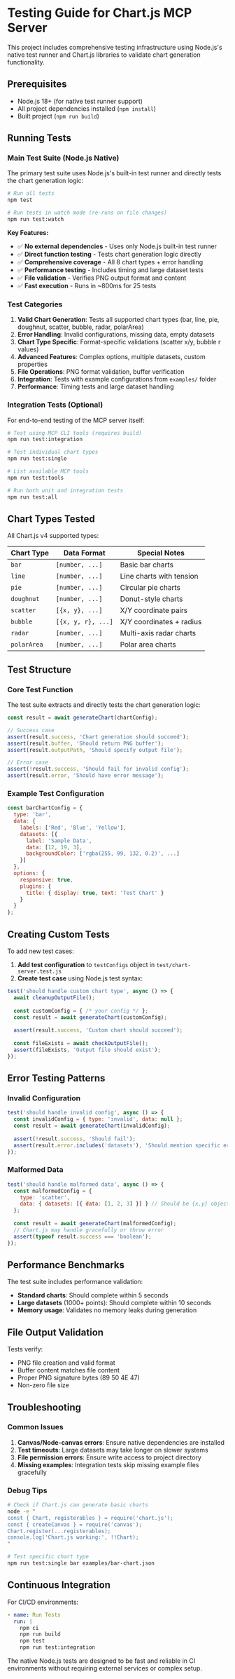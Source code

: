 # Testing Guide for Chart.js MCP Server

This project includes comprehensive testing infrastructure using Node.js's native test runner and Chart.js libraries to validate chart generation functionality.

## Prerequisites

- Node.js 18+ (for native test runner support)
- All project dependencies installed (`npm install`)
- Built project (`npm run build`)

## Running Tests

### Main Test Suite (Node.js Native)

The primary test suite uses Node.js's built-in test runner and directly tests the chart generation logic:

```bash
# Run all tests
npm test

# Run tests in watch mode (re-runs on file changes)
npm run test:watch
```

**Key Features:**
- ✅ **No external dependencies** - Uses only Node.js built-in test runner
- ✅ **Direct function testing** - Tests chart generation logic directly
- ✅ **Comprehensive coverage** - All 8 chart types + error handling
- ✅ **Performance testing** - Includes timing and large dataset tests
- ✅ **File validation** - Verifies PNG output format and content
- ✅ **Fast execution** - Runs in ~800ms for 25 tests

### Test Categories

1. **Valid Chart Generation**: Tests all supported chart types (bar, line, pie, doughnut, scatter, bubble, radar, polarArea)
2. **Error Handling**: Invalid configurations, missing data, empty datasets
3. **Chart Type Specific**: Format-specific validations (scatter x/y, bubble r values)
4. **Advanced Features**: Complex options, multiple datasets, custom properties
5. **File Operations**: PNG format validation, buffer verification
6. **Integration**: Tests with example configurations from `examples/` folder
7. **Performance**: Timing tests and large dataset handling

### Integration Tests (Optional)

For end-to-end testing of the MCP server itself:

```bash
# Test using MCP CLI tools (requires build)
npm run test:integration

# Test individual chart types
npm run test:single

# List available MCP tools
npm run test:tools

# Run both unit and integration tests
npm run test:all
```

## Chart Types Tested

All Chart.js v4 supported types:

| Chart Type | Data Format | Special Notes |
|------------|-------------|---------------|
| `bar` | `[number, ...]` | Basic bar charts |
| `line` | `[number, ...]` | Line charts with tension |
| `pie` | `[number, ...]` | Circular pie charts |
| `doughnut` | `[number, ...]` | Donut-style charts |
| `scatter` | `[{x, y}, ...]` | X/Y coordinate pairs |
| `bubble` | `[{x, y, r}, ...]` | X/Y coordinates + radius |
| `radar` | `[number, ...]` | Multi-axis radar charts |
| `polarArea` | `[number, ...]` | Polar area charts |

## Test Structure

### Core Test Function

The test suite extracts and directly tests the chart generation logic:

```javascript
const result = await generateChart(chartConfig);

// Success case
assert(result.success, 'Chart generation should succeed');
assert(result.buffer, 'Should return PNG buffer');
assert(result.outputPath, 'Should specify output file');

// Error case
assert(!result.success, 'Should fail for invalid config');
assert(result.error, 'Should have error message');
```

### Example Test Configuration

```javascript
const barChartConfig = {
  type: 'bar',
  data: {
    labels: ['Red', 'Blue', 'Yellow'],
    datasets: [{
      label: 'Sample Data',
      data: [12, 19, 3],
      backgroundColor: ['rgba(255, 99, 132, 0.2)', ...]
    }]
  },
  options: {
    responsive: true,
    plugins: {
      title: { display: true, text: 'Test Chart' }
    }
  }
};
```

## Creating Custom Tests

To add new test cases:

1. **Add test configuration** to `testConfigs` object in `test/chart-server.test.js`
2. **Create test case** using Node.js test syntax:

```javascript
test('should handle custom chart type', async () => {
  await cleanupOutputFile();
  
  const customConfig = { /* your config */ };
  const result = await generateChart(customConfig);
  
  assert(result.success, 'Custom chart should succeed');
  
  const fileExists = await checkOutputFile();
  assert(fileExists, 'Output file should exist');
});
```

## Error Testing Patterns

### Invalid Configuration
```javascript
test('should handle invalid config', async () => {
  const invalidConfig = { type: 'invalid', data: null };
  const result = await generateChart(invalidConfig);
  
  assert(!result.success, 'Should fail');
  assert(result.error.includes('datasets'), 'Should mention specific error');
});
```

### Malformed Data
```javascript
test('should handle malformed data', async () => {
  const malformedConfig = {
    type: 'scatter',
    data: { datasets: [{ data: [1, 2, 3] }] } // Should be {x,y} objects
  };
  
  const result = await generateChart(malformedConfig);
  // Chart.js may handle gracefully or throw error
  assert(typeof result.success === 'boolean');
});
```

## Performance Benchmarks

The test suite includes performance validation:

- **Standard charts**: Should complete within 5 seconds
- **Large datasets** (1000+ points): Should complete within 10 seconds
- **Memory usage**: Validates no memory leaks during generation

## File Output Validation

Tests verify:
- PNG file creation and valid format
- Buffer content matches file content
- Proper PNG signature bytes (89 50 4E 47)
- Non-zero file size

## Troubleshooting

### Common Issues

1. **Canvas/Node-canvas errors**: Ensure native dependencies are installed
2. **Test timeouts**: Large datasets may take longer on slower systems
3. **File permission errors**: Ensure write access to project directory
4. **Missing examples**: Integration tests skip missing example files gracefully

### Debug Tips

```bash
# Check if Chart.js can generate basic charts
node -e "
const { Chart, registerables } = require('chart.js');
const { createCanvas } = require('canvas');
Chart.register(...registerables);
console.log('Chart.js working:', !!Chart);
"

# Test specific chart type
npm run test:single bar examples/bar-chart.json
```

## Continuous Integration

For CI/CD environments:

```yaml
- name: Run Tests
  run: |
    npm ci
    npm run build
    npm test
    npm run test:integration
```

The native Node.js tests are designed to be fast and reliable in CI environments without requiring external services or complex setup. 